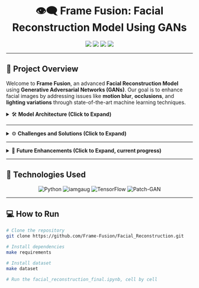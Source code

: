 <h1 align="center">👁️‍🗨️ Frame Fusion: Facial Reconstruction Model Using GANs</h1>

<p align="center">
  <img src="https://img.shields.io/badge/Machine%20Learning-GAN-blue?style=for-the-badge" />
  <img src="https://img.shields.io/badge/Python-3.8%2B-FFD700?style=for-the-badge" />
  <img src="https://img.shields.io/github/license/Frame-Fusion/Facial_Reconstruction?style=for-the-badge" />
  <img src="https://img.shields.io/github/stars/Frame-Fusion/Facial_Reconstruction?style=social" />
</p>

---

## 🚀 **Project Overview**

Welcome to **Frame Fusion**, an advanced **Facial Reconstruction Model** using **Generative Adversarial Networks (GANs)**. Our goal is to enhance facial images by addressing issues like **motion blur**, **occlusions**, and **lighting variations** through state-of-the-art machine learning techniques.

<details>
<summary>🛠️ <b>Model Architecture (Click to Expand)</b></summary>

### 🧠 **Core Machine Learning Techniques**
- **Generator**: U-Net-like architecture with **skip connections** for efficient gradient flow during training.
- **Discriminator**: Leverages **Batch Normalization**, **Instance Normalization**, and **Gradient Penalty** for stable training.

### 🔧 **Image Enhancement Techniques**
- **Noise-removal,Inpainting**: Developed a **Patch-Gan** capable of *removing noise* and *filling missing facial features* from an image.
- **Upscaling**: Satsifactory upsclaing with the Patch-Gan architecture, **ESRGAN** will be introduced to enhance the images further.

### ⚡ **Real-Time Processing**
- Batch size: 16
- Training time: ~4 hours per epoch on **16GB RAM, Ryzen 5 CPU**.
- Hardware Efficient techniques such as **Instance Normalization** and **gradient accumulation**, alongside light-weight **MobileNetV2** have been used.

</details>

---

<details>
<summary>⚙️ <b>Challenges and Solutions (Click to Expand)</b></summary>

### 🔄 **Missing Features**
We address missing feature by creating an architecture capable of generating the missing parts of a face using **Patch-GAN**.

### 🦾 **Occlusions**
Skip connections in the generator help recover facial details in the presence of occlusions by combining both global and local context while lowering unnatureal looking artifacts.

### 💡 **Lighting Variations**
Using **Instance Normalization**, the model adapts to each individual image, ensuring it learns to focus on facial-features, making it robust to varying light conditions .

</details>

---

<details>
<summary>🔮 <b>Future Enhancements (Click to Expand, current progress)</b></summary>

- **Facial Recognition & 3D Reconstruction**: Future improvements will include 3D facial recognition techniques such as 3DMM and DFM models.
- **Performance Optimization**: As we aim to train for 100 epochs, we expect improved facial detail and reduced artifacts.
- **Additional Model**: After training the current Patch-GAN we are going to add DeBlur-GANv2 to further remove blur and ESRGAN to scale the images to higher resolution.

### 🚧 **Hardware Constraints**
- Current training is limited by **16GB RAM** and **Ryzen 5 CPU**, with each epoch taking ~4 hours on 16-batch size. Training for more epochs (target: 100) will enhance results.
- Below is the attached image of results achieved just after training for 7 epochs
- ![WhatsApp Image 2024-09-29 at 09 51 17_7661bf0e](https://github.com/user-attachments/assets/64a023a9-d7b1-43dd-ae7b-9e179a03aaf6)

</details>

---

## 🧬 **Technologies Used**
<p align="center">
  <img src="https://img.shields.io/badge/Python-3776AB?logo=python&logoColor=white&style=for-the-badge" alt="Python" />
  <img src="https://img.shields.io/badge/iamgaug-Blue?style=for-the-badge" alt="iamgaug" />
  <img src="https://img.shields.io/badge/TensorFlow-FF6F00?logo=tensorflow&logoColor=white&style=for-the-badge" alt="TensorFlow" />
  <img src="https://img.shields.io/badge/Patch-GAN-BlueViolet?style=for-the-badge" alt="Patch-GAN" />
</p>

---

## 💻 **How to Run**

```bash
# Clone the repository
git clone https://github.com/Frame-Fusion/Facial_Reconstruction.git

# Install dependencies
make requirements

# Install dataset
make dataset

# Run the facial_reconstruction_final.ipynb, cell by cell

